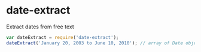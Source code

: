 # date-extract

Extract dates from free text

```js
var dateExtract = require('date-extract');
dateExtract('January 20, 2003 to June 10, 2010'); // array of Date objects
```
